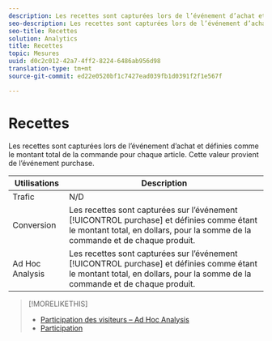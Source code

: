 ```yaml
---
description: Les recettes sont capturées lors de l’événement d’achat et définies comme le montant total de la commande pour chaque article. Cette valeur provient de l’événement purchase.
seo-description: Les recettes sont capturées lors de l’événement d’achat et définies comme le montant total de la commande pour chaque article. Cette valeur provient de l’événement purchase.
seo-title: Recettes
solution: Analytics
title: Recettes
topic: Mesures
uuid: d0c2c012-42a7-4ff2-8224-6486ab956d98
translation-type: tm+mt
source-git-commit: ed22e0520bf1c7427ead039fb1d0391f2f1e567f

---
```



# Recettes

Les recettes sont capturées lors de l’événement d’achat et définies comme le montant total de la commande pour chaque article. Cette valeur provient de l’événement purchase.

| Utilisations | Description |
|---|---|
| Trafic | N/D |
| Conversion | Les recettes sont capturées sur l’événement [!UICONTROL purchase] et définies comme étant le montant total, en dollars, pour la somme de la commande et de chaque produit. |
| Ad Hoc Analysis | Les recettes sont capturées sur l’événement [!UICONTROL purchase] et définies comme étant le montant total, en dollars, pour la somme de la commande et de chaque produit. |

>[!MORELIKETHIS]
>
>* [Participation des visiteurs – Ad Hoc Analysis](/help/components/c-variables/c-metrics/metrics-visitor-participation.md)
>* [Participation](/help/components/c-variables/c-metrics/metrics-participation.md)


